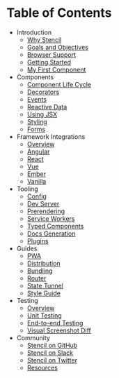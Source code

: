 # Table of Contents

* Introduction
  * [Why Stencil](introduction/why-stencil.md)
  * [Goals and Objectives](introduction/goals-and-objectives.md)
  * [Browser Support](introduction/browser-support.md)
  * [Getting Started](introduction/getting-started.md)
  * [My First Component](introduction/my-first-component.md)
* Components
  * [Component Life Cycle](components/component-lifecycle.md)
  * [Decorators](components/decorators.md)
  * [Events](components/events.md)
  * [Reactive Data](components/reactive-data.md)
  * [Using JSX](components/templating-and-jsx.md)
  * [Styling](components/styling.md)
  * [Forms](components/forms.md)
* Framework Integrations
  * [Overview](framework-integration/overview.md)
  * [Angular](framework-integration/angular.md)
  * [React](framework-integration/react.md)
  * [Vue](framework-integration/vue.md)
  * [Ember](framework-integration/ember.md)
  * [Vanilla](framework-integration/vanilla.md)
* Tooling
  * [Config](tooling/config.md)
  * [Dev Server](tooling/dev-server.md)
  * [Prerendering](tooling/prerendering.md)
  * [Service Workers](tooling/service-workers.md)
  * [Typed Components](tooling/typed-components.md)
  * [Docs Generation](tooling/docs-auto-generation.md)
  * [Plugins](tooling/plugins.md)
* Guides
  * [PWA](guides/pwa.md)
  * [Distribution](guides/distribution.md)
  * [Bundling](guides/module-bundling.md)
  * [Router](guides/router.md)
  * [State Tunnel](guides/state-tunnel.md)
  * [Style Guide](guides/style-guide.md)
* Testing
  * [Overview](testing/overview.md)
  * [Unit Testing](testing/unit-testing.md)
  * [End-to-end Testing](testing/e2e-testing.md)
  * [Visual Screenshot Diff](testing/screenshot-visual-diff.md)
* Community
  * [Stencil on GitHub](https://github.com/ionic-team/stencil)
  * [Stencil on Slack](https://join.slack.com/t/stencil-worldwide/shared_invite/enQtMjYwNjg5NDMzODQwLTdiNWZiNDMyMWRjZTBiMjIzMGFlOTZiZWVkNDVjNzc2ZTI5MzI2Y2VjZDgwYjczMjU3NWIxMDYzMzI2ZjY3NjM)
  * [Stencil on Twitter](https://twitter.com/stenciljs)
  * [Resources](community/resources.md)
